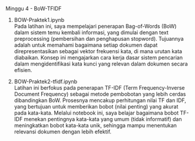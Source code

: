Minggu 4 - BoW-TFIDF  

1. BOW-Praktek1.ipynb  
Pada latihan ini, saya mempelajari penerapan Bag-of-Words (BoW) dalam sistem temu kembali informasi, yang dimulai dengan text preprocessing (pembersihan dan penghapusan stopword). Tujuannya adalah untuk memahami bagaimana setiap dokumen dapat direpresentasikan sebagai vektor frekuensi kata, di mana urutan kata diabaikan. Konsep ini mengajarkan cara kerja dasar sistem pencarian dalam mengidentifikasi kata kunci yang relevan dalam dokumen secara efisien.

2. BOW-Praktek2-tfidf.ipynb  
Latihan ini berfokus pada penerapan TF-IDF (Term Frequency-Inverse Document Frequency) sebagai metode pembobotan yang lebih cerdas dibandingkan BoW. Prosesnya mencakup perhitungan nilai TF dan IDF, yang bertujuan untuk memberikan bobot (nilai penting) yang akurat pada kata-kata. Melalui notebook ini, saya belajar bagaimana bobot TF-IDF menekan pentingnya kata-kata yang umum (tidak informatif) dan meningkatkan bobot kata-kata unik, sehingga mampu menentukan relevansi dokumen dengan lebih efektif.
